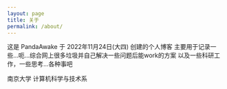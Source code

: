 ```yaml
---
layout: page
title: 关于
permalink: /about/
---
```


这是 PandaAwake 于 2022年11月24日(大四) 创建的个人博客
主要用于记录一些...呃...综合网上很多垃圾并自己解决一些问题后能work的方案
以及一些科研工作，一些思考...各种事吧


南京大学 计算机科学与技术系
